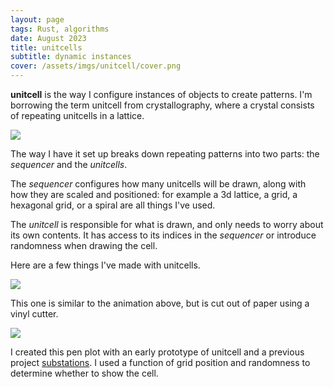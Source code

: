 ```yaml
---
layout: page
tags: Rust, algorithms
date: August 2023
title: unitcells
subtitle: dynamic instances
cover: /assets/imgs/unitcell/cover.png
---
```


**unitcell** is the way I configure instances of objects to create patterns.
I'm borrowing the term unitcell from crystallography, where a crystal consists of repeating unitcells in a lattice.

<img src="/assets/imgs/unitcell/img3.gif">

The way I have it set up breaks down repeating patterns into two parts: the *sequencer* and the *unitcells*.

The *sequencer* configures how many unitcells will be drawn, along with how they are scaled and positioned: for example a 3d lattice, a grid, a hexagonal grid, or a spiral are all things I've used.

The *unitcell* is responsible for what is drawn, and only needs to worry about its own contents. It has access to its indices in the *sequencer* or introduce randomness when drawing the cell.

Here are a few things I've made with unitcells.

<img class="fullwidth" src="/assets/imgs/unitcell/cover.png">

This one is similar to the animation above, but is cut out of paper using a vinyl cutter.


<img class="fullwidth" src="/assets/imgs/unitcell/img2.png">

I created this pen plot with an early prototype of unitcell and a previous project [substations](/systems/substations). I used a function of grid position and randomness to determine whether to show the cell.


